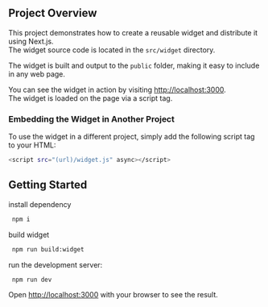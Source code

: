 ## Project Overview

This project demonstrates how to create a reusable widget and distribute it using Next.js.  
The widget source code is located in the `src/widget` directory.

The widget is built and output to the `public` folder, making it easy to include in any web page.

You can see the widget in action by visiting [http://localhost:3000](http://localhost:3000).  
The widget is loaded on the page via a script tag.

### Embedding the Widget in Another Project

To use the widget in a different project, simply add the following script tag to your HTML:

```bash
<script src="(url)/widget.js" async></script>
```

## Getting Started

install dependency

```bash
 npm i
```

build widget

```bash
 npm run build:widget
```

run the development server:

```bash
 npm run dev
```

Open [http://localhost:3000](http://localhost:3000) with your browser to see the result.
